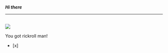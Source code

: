 ***Hi there***
<hr>
<br>
<img src = "https://media.tenor.com/x8v1oNUOmg4AAAAM/rickroll-roll.gif">

You got rickroll man!
- [x]